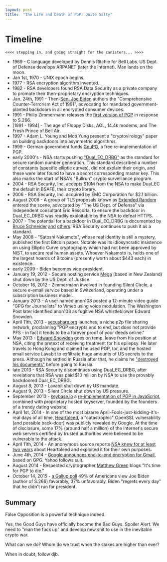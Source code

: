 ```yaml
---
layout: post
title:  "The Life and Death of PGP: Quite Salty"
---
```


# Timeline

```
<<<< stepping in, and going straight for the canisters... >>>>
```

- 1969 - C language developed by Dennis Ritchie for Bell Labs. US Dept. of Defense develops ARPANET (later the Internet). Man lands on the moon.
- Jan 1st, 1970 - UNIX epoch begins.
- 1977 - RSA encryption algorithm invented.
- 1982 - RSA developers found RSA Data Security as a private company to promote their then-proprietary encryption techniques.
- Jan. 24th, 1991 - Then-[Sen. Joe Biden](https://www.congress.gov/bill/102nd-congress/senate-bill/266) authors the "Comprehensive Counter-Terrorism Act of 1991", advocating for mandated government-planted backdoors in all encrypted consumer devices.
- 1991 - Philip Zimmermann releases the [first version of PGP](https://www.philzimmermann.com/EN/essays/WhyIWrotePGP.html) in response to S.266.
- [1991 - 1994] - The age of Floppy Disks, AOL, 14.4k modems, and The Fresh Prince of Bell Air.
- 1997 - Adam L. Young and Moti Yung present a "cryptovirology" paper on building backdoors into asymmetric algorithms.
- 1999 - German government funds [GnuPG](https://en.wikipedia.org/wiki/GNU_Privacy_Guard), a free re-implementation of PGP.
- early 2000's - NSA starts pushing ["Dual_EC_DRBG"](https://en.wikipedia.org/wiki/Dual_EC_DRBG) as the standard for secure random number generation. This standard described a number of constants (specific elliptic curves), did not explain their origin, and these were later found to have a secret corresponding master key. This also marks the start of NSA's "Bullrun" crypto surveillance program.
- 2004 - RSA Security, Inc. accepts $10M from the NSA to make Dual_EC the default in BSAFE, their crypto library.
- 2006 - RSA Security, Inc. acquired by EMC Corporation for $2.1 billion.
- August 2006 - A group of TLS proposals known as [Extended Random](http://sockpuppet.org/blog/2015/08/04/is-extended-random-malicious/) entered the scene, advocated by "The US Dept. of Defense" via independent consultant Eric Rescorla, to ensure the backdoor in Dual_EC_DRBG was readily exploitable by the NSA to defeat HTTPS.
- 2007 - The potential for a backdoor in Dual_EC_DRBG is documented by [Bruce Schneider](https://www.schneier.com/blog/archives/2007/11/the_strange_sto.html) [and](http://eprint.iacr.org/2007/048) [others](http://eprint.iacr.org/2006/190). RSA Security continues to push it as a standard.
- May 2008 - "Satoshi Nakamoto", whose real identity is still a mystery, published the first Bitcoin paper. Notable was its idiosyncratic insistence on using Elliptic Curve cryptography which had not been approved by NIST, to secure real human assets. Whoever Nakamoto is, holds one of the largest hoards of Bitcoins (presently worth about $443 each) in existence.
- early 2009 - Biden becomes vice-president.
- January 19, 2012 - Secure hosting service [Mega](https://en.wikipedia.org/wiki/Mega_(service)) (based in New Zealand) shut down by the US Dept. of Justice.
- October 16, 2012 - Zimmermann involved in founding Silent Circle, a secure e-email service based in Switzerland, operating under a subscription business model.
- January 2013 - A user named anon108 posted a 12-minute video guide "GPG for Journalists" to Vimeo using voice modulation. The Washington Post later identified anon108 as fugitive NSA whistleblower Edward Snowden.
- April 11th, 2013 - [secushare.org](http://web.archive.org/web/20130421103548/http://secushare.org/) launches, a niche p2p file sharing network, proclaiming "PGP encrypts end to end, but does not provide PFS - in fact it tends to be a forever proof of your deeds online."
- May 2013 - [Edward Snowden](https://en.wikipedia.org/wiki/Global_surveillance_disclosures_(2013%E2%80%93present)) goes on temp. leave from his position at NSA, citing the pretext of receiving treatment for his epilepsy. He later travels to Hong Kong and claimed he used PGP, tor, and the hosted email service Lavabit to exfiltrate huge amounts of US secrets to the press. Although he settled in Russia after that, he claims he ["destroyed his documents"](http://www.huffingtonpost.com/bob-cesca/edward-snowden-bizarre-interview_b_5421572.html) before going to Russia.
- late 2013 - RSA Security discontinues using Dual_EC_DRBG, after revelations that RSA was paid $10 million by NSA to use the provably backdoored Dual_EC_DRBG.
- August 8, 2013 - Lavabit shut down by US mandate.
- August 9, 2013 - Silent Circle shut down by US pressure.
- September 2013 - [keybase.io](http://web.archive.org/web/20131008131612/https://keybase.io/) a [re-implementation of PGP in JavaScript](https://keybase.io/kbpgp), combined with proprietary hosted keyserver, founded by the founders of a trendy dating website.
- April 1st, 2014 - In one of the most bizarre April-Fools-just-kidding-it's-real days of all time, [Heartbleed](https://en.wikipedia.org/wiki/Heartbleed), a "catastrophic" OpenSSL vulnerability (and possible back-door)  was publicly revealed by Google. At the time of disclosure, some 17% (around half a million) of the Internet's secure web servers certified by trusted authorities were believed to be vulnerable to the attack.
- April 11th, 2014 - An anonymous source reports [NSA knew for at least two years](http://www.bloomberg.com/news/articles/2014-04-11/nsa-said-to-have-used-heartbleed-bug-exposing-consumers) about Heartbleed and exploited it for their own purposes.
- June 4th, 2014 - [Google announces end-to-end encryption for Gmail](https://security.googleblog.com/2014/06/making-end-to-end-encryption-easier-to.html), based on GPG. Yahoo follows suit.
- August 2014 - Respected cryptographer [Matthew Green](http://blog.cryptographyengineering.com/2014/08/whats-matter-with-pgp.html) blogs "It's time for PGP to die."
- October 14, 2015 - [a Gallup poll](http://www.gallup.com/poll/186167/biden-maintains-positive-image.aspx) 49% of Americans view Joe Biden (author of S.266) favorably, 37% unfavorably. Biden "regrets every day" that he didn't run for president.

## Summary

False Opposition is a powerful technique indeed.

Yes, the Good Guys have officially become the Bad Guys. Spoiler Alert. We need to "man the fuck up" and develop new shit to use in the inevitable crypto war.

What can we do? Whom do we trust when the stakes are higher than ever?

When in doubt, follow djb.

